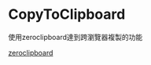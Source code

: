 CopyToClipboard
===============

使用zeroclipboard達到跨瀏覽器複製的功能

[zeroclipboard](https://github.com/zeroclipboard/zeroclipboard)
